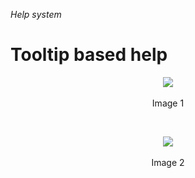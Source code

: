 _Help system_
# Tooltip based help

<p align=center>
  <img src="https://cloud.githubusercontent.com/assets/2712405/18616806/2098f6f0-7d90-11e6-91ee-be671040a98f.png"></img>
 <br><br>
Image 1
</p>

<br>

<p align=center>
  <img src="https://cloud.githubusercontent.com/assets/2712405/18616890/520e2528-7d92-11e6-9f7c-7cce2ae6e660.png"></img>
 <br><br>
Image 2
</p>